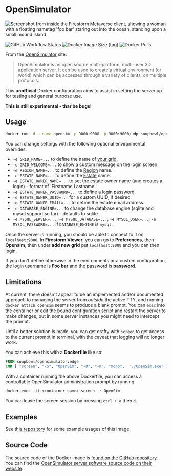 # OpenSimulator

![Screenshot from inside the Firestorm Metaverse client, showing a woman with a floating nametag 'foo bar' staring out into the ocean, standing upon a small mound island](https://user-images.githubusercontent.com/11209477/215429557-46cc3ef9-a697-4778-8d89-b9af6089eb5b.png)

![GitHub Workflow Status](https://img.shields.io/github/actions/workflow/status/soup-bowl/opensimulator-docker/build-main.yml)
![Docker Image Size (tag)](https://img.shields.io/docker/image-size/soupbowl/opensimulator/latest?logo=docker&logoColor=white)
![Docker Pulls](https://img.shields.io/docker/pulls/soupbowl/opensimulator?logo=docker&logoColor=white)

From the [OpenSimulator][os] site:

> OpenSimulator is an open source multi-platform, multi-user 3D application server. It can be used to create a virtual environment (or world) which can be accessed through a variety of clients, on multiple protocols.

This **unofficial** Docker configuration aims to assist in setting the server up for testing and general purpose use.

**This is still experimental - thar be bugs!**

## Usage

```bash
docker run -d --name opensim -p 9000:9000 -p 9000:9000/udp soupbowl/opensimulator:latest
```

You can change settings with the following optional environmental overrides:

* `-e GRID_NAME=...` to define the name of [your grid][grid].
* `-e GRID_WELCOME=...` to show a custom message on the login screen.
* `-e REGION_NAME=...` to define the [Region][region] name.
* `-e ESTATE_NAME=...` to define the [Estate][estate] name.
* `-e ESTATE_OWNER_NAME=...` to set the estate owner name (and creates a login) - format of 'Firstname Lastname'.
* `-e ESTATE_OWNER_PASSWORD=...` to define a login password.
* `-e ESTATE_OWNER_UUID=...` for a custom UUID, if desired.
* `-e ESTATE_OWNER_EMAIL=...` to define the estate email address.
* `-e DATABASE_ENGINE=...` to change the database engine (sqlite and mysql support so far) - defaults to sqlite.
* `-e MYSQL_SERVER=...`, `-e MYSQL_DATABASE=...`, `-e MYSQL_USER=...`, `-e MYSQL_PASSWORD=...` if `DATABASE_ENGINE` is `mysql`.

Once the server is running, you should be able to connect to it on `localhost:9000`. In **Firestorm Viewer**, you can go to **Preferences**, then **Opensim**, then under **add new grid** put `localhost:9000` and you can then login.

If you don't define otherwise in the environments or a custom configuration, the login username is **Foo bar** and the password is **password**.

## Limitations

At current, there doesn't appear to be an implemented and/or documented approach to managing the server from _outside_ the active TTY, and running `docker attach opensim` seems to produce a blank prompt. You can `exec` into the container or edit the bound configuration script and restart the server to make changes, but in some server instances you might need to intercept the prompt.

Until a better solution is made, you can get crafty with `screen` to get access to the current prompt in terminal, with the caveat that logging will no longer work.

You can achieve this with a **Dockerfile** like so:

```dockerfile
FROM soupbowl/opensimulator:edge
CMD [ "screen", "-S", "OpenSim", "-D", "-m", "mono",  "./OpenSim.exe" ]
```

With a container running the above Dockerfile, you can access a controllable OpenSimulator administration prompt by running:

```
docker exec -it <container name> screen -r OpenSim
```

You can leave the screen session by pressing `ctrl + a` then `d`.

## Examples

See [this repository](https://github.com/soup-bowl/opensim-sandbox) for some example usages of this image.

## Source Code

The source code of the Docker image is [found on the GitHub repository][src]. You can find the [OpenSimulator server software source code on their website](http://opensimulator.org/wiki/Developer_Documentation#Source_Code_Repository_Access).

[src]: https://github.com/soup-bowl/opensimulator-docker
[os]: http://opensimulator.org/wiki/Main_Page
[grid]: https://wiki.secondlife.com/wiki/Land#Grid
[estate]: https://wiki.secondlife.com/wiki/Land#Estate
[region]: https://wiki.secondlife.com/wiki/Land#Region
